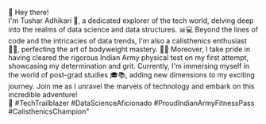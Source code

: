 👋 Hey there! <br>
<tb> I'm Tushar Adhikari 🌟, a dedicated explorer of the tech world, delving deep into the realms of data science and data structures. 📊💻 Beyond the lines of code and the intricacies of data trends, I'm also a calisthenics enthusiast 🤸‍♂️, perfecting the art of bodyweight mastery. 🏋️‍♂️ Moreover, I take pride in having cleared the rigorous Indian Army physical test on my first attempt, showcasing my determination and grit. Currently, I'm immersing myself in the world of post-grad studies 🎓📚, adding new dimensions to my exciting journey. Join me as I unravel the marvels of technology and embark on this incredible adventure! <br>
🚀 #TechTrailblazer #DataScienceAficionado #ProudIndianArmyFitnessPass #CalisthenicsChampion"

